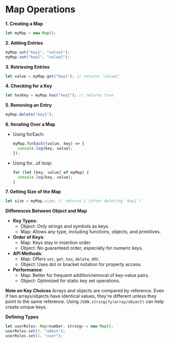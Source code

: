 # Map Operations

**1. Creating a Map**

```javascript
let myMap = new Map();
```

**2. Adding Entries**

```javascript
myMap.set("key1", "value1");
myMap.set("key2", "value2");
```

**3. Retrieving Entries**

```javascript
let value = myMap.get("key1"); // returns 'value1'
```

**4. Checking for a Key**

```javascript
let hasKey = myMap.has("key1"); // returns true
```

**5. Removing an Entry**

```javascript
myMap.delete("key1");
```

**6. Iterating Over a Map**

- Using forEach:
  ```javascript
  myMap.forEach((value, key) => {
    console.log(key, value);
  });
  ```
- Using for...of loop:
  ```javascript
  for (let [key, value] of myMap) {
    console.log(key, value);
  }
  ```

**7. Getting Size of the Map**

```javascript
let size = myMap.size; // returns 1 (after deleting 'key1')
```

**Differences Between Object and Map**

- **Key Types**:
  - Object: Only strings and symbols as keys.
  - Map: Allows any type, including functions, objects, and primitives.
- **Order of Keys**:
  - Map: Keys stay in insertion order.
  - Object: No guaranteed order, especially for numeric keys.
- **API Methods**:
  - Map: Offers `set`, `get`, `has`, `delete`, etc.
  - Object: Uses dot or bracket notation for property access.
- **Performance**:
  - Map: Better for frequent addition/removal of key-value pairs.
  - Object: Optimized for static key set operations.

**Note on Key Choices**
Arrays and objects are compared by reference. Even if two arrays/objects have identical values, they're different unless they point to the same reference. Using `JSON.stringify(array/object)` can help create unique keys.

**Defining Types**

```javascript
let userRoles: Map<number, string> = new Map();
userRoles.set(1, "admin");
userRoles.set(2, "user");
```
